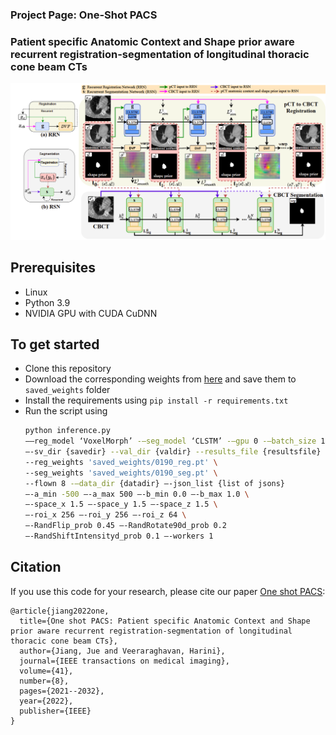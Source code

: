 ### Project Page: One-Shot PACS
### Patient specific Anatomic Context and Shape prior aware recurrent registration-segmentation of longitudinal thoracic cone beam CTs 

<img src="imgs/figure.png" width="1200px"/>

## Prerequisites
- Linux
- Python 3.9
- NVIDIA GPU with CUDA CuDNN

## To get started
- Clone this repository
- Download the corresponding weights from <a href="https://mskcc.box.com/s/x4ilt7xc69s47bu81zqynos39xj4r0zw">here</a> and save them to `saved_weights` folder
- Install the requirements using `pip install -r requirements.txt`
- Run the script using
  ```bash
  python inference.py
  ——reg_model ‘VoxelMorph’ -—seg_model ‘CLSTM’ -—gpu 0 -—batch_size 1\
  —-sv_dir {savedir} --val_dir {valdir} --results_file {resultsfile} \
  --reg_weights 'saved_weights/0190_reg.pt' \
  --seg_weights 'saved_weights/0190_seg.pt' \
  --flown 8 -—data_dir {datadir} —-json_list {list of jsons}
  —-a_min -500 —-a_max 500 —-b_min 0.0 —-b_max 1.0 \
  —-space_x 1.5 —-space_y 1.5 —-space_z 1.5 \
  —-roi_x 256 —-roi_y 256 —-roi_z 64 \
  —-RandFlip_prob 0.45 —-RandRotate90d_prob 0.2
  —-RandShiftIntensityd_prob 0.1 —-workers 1
  ```
  
## Citation
If you use this code for your research, please cite our paper <a href="https://arxiv.org/pdf/2201.11000">One shot PACS</a>:

```
@article{jiang2022one,
  title={One shot PACS: Patient specific Anatomic Context and Shape prior aware recurrent registration-segmentation of longitudinal thoracic cone beam CTs},
  author={Jiang, Jue and Veeraraghavan, Harini},
  journal={IEEE transactions on medical imaging},
  volume={41},
  number={8},
  pages={2021--2032},
  year={2022},
  publisher={IEEE}
}
```
